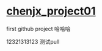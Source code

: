 # [chenjx_project01](https://github.com/cjx3071/chenjx_project01)

first github project
哈哈哈

12321313123
测试pull
